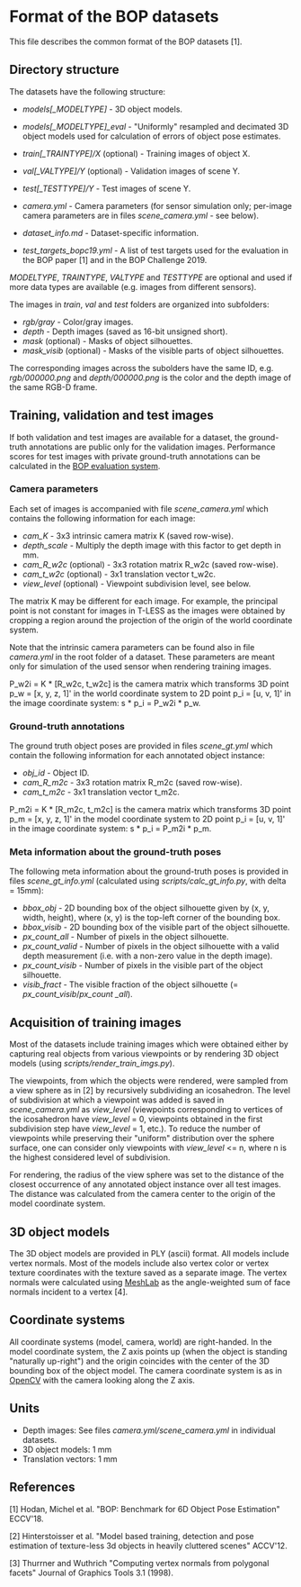 # Format of the BOP datasets

This file describes the common format of the BOP datasets [1].


## Directory structure

The datasets have the following structure:


* *models[\_MODELTYPE]* - 3D object models.
* *models[\_MODELTYPE]\_eval* - "Uniformly" resampled and decimated 3D object
  models used for calculation of errors of object pose estimates.


* *train[\_TRAINTYPE]/X* (optional) - Training images of object X.
* *val[\_VALTYPE]/Y* (optional) - Validation images of scene Y.
* *test[\_TESTTYPE]/Y* - Test images of scene Y.


* *camera.yml* - Camera parameters (for sensor simulation only; per-image camera
  parameters are in files *scene_camera.yml* - see below).
* *dataset_info.md* - Dataset-specific information.
* *test_targets_bopc19.yml* - A list of test targets used for the evaluation in
  the BOP paper [1] and in the BOP Challenge 2019.


*MODELTYPE*, *TRAINTYPE*, *VALTYPE* and *TESTTYPE* are optional and used if more
data types are available (e.g. images from different sensors).

The images in *train*, *val* and *test* folders are organized into subfolders:

* *rgb/gray* - Color/gray images.
* *depth* - Depth images (saved as 16-bit unsigned short).
* *mask* (optional) - Masks of object silhouettes.
* *mask_visib* (optional) - Masks of the visible parts of object silhouettes.

The corresponding images across the subolders have the same ID, e.g.
*rgb/000000.png* and *depth/000000.png* is the color and the depth image
of the same RGB-D frame.


## Training, validation and test images

If both validation and test images are available for a dataset, the ground-truth
annotations are public only for the validation images. Performance scores for
test images with private ground-truth annotations can be calculated in the
[BOP evaluation system](http://bop.felk.cvut.cz).

### Camera parameters

Each set of images is accompanied with file *scene\_camera.yml* which contains
the following information for each image:

* *cam\_K* - 3x3 intrinsic camera matrix K (saved row-wise).
* *depth_scale* - Multiply the depth image with this factor to get depth in mm.
* *cam\_R\_w2c* (optional) - 3x3 rotation matrix R\_w2c (saved row-wise).
* *cam\_t\_w2c* (optional) - 3x1 translation vector t\_w2c.
* *view\_level* (optional) - Viewpoint subdivision level, see below.

The matrix K may be different for each image. For example, the principal point
is not constant for images in T-LESS as the images were obtained by cropping a
region around the projection of the origin of the world coordinate system.

Note that the intrinsic camera parameters can be found also in file *camera.yml*
in the root folder of a dataset. These parameters are meant only for simulation
of the used sensor when rendering training images.

P\_w2i = K * [R\_w2c, t\_w2c] is the camera matrix which transforms 3D point
p\_w = [x, y, z, 1]' in the world coordinate system to 2D point p\_i =
[u, v, 1]' in the image coordinate system: s * p\_i = P\_w2i * p\_w.

### Ground-truth annotations

The ground truth object poses are provided in files *scene_gt.yml* which contain
the following information for each annotated object instance:

* *obj\_id* - Object ID.
* *cam\_R\_m2c* - 3x3 rotation matrix R\_m2c (saved row-wise).
* *cam\_t\_m2c* - 3x1 translation vector t\_m2c.

P\_m2i = K * [R\_m2c, t\_m2c] is the camera matrix which transforms 3D point
p\_m = [x, y, z, 1]' in the model coordinate system to 2D point p\_i =
[u, v, 1]' in the image coordinate system: s * p\_i = P\_m2i * p\_m.

### Meta information about the ground-truth poses

The following meta information about the ground-truth poses is provided in files
*scene_gt_info.yml* (calculated using *scripts/calc_gt_info.py*, with delta =
15mm):

* *bbox\_obj* - 2D bounding box of the object silhouette given by (x, y, width,
  height), where (x, y) is the top-left corner of the bounding box.
* *bbox\_visib* - 2D bounding box of the visible part of the object silhouette.
* *px\_count\_all* - Number of pixels in the object silhouette.
* *px\_count\_valid* - Number of pixels in the object silhouette with a valid
  depth measurement (i.e. with a non-zero value in the depth image).
* *px\_count\_visib* - Number of pixels in the visible part of the object
  silhouette.
* *visib\_fract* - The visible fraction of the object silhouette (= *px\_count\_visib*/*px\_count
_all*).


## Acquisition of training images

Most of the datasets include training images which were obtained either by
capturing real objects from various viewpoints or by rendering 3D object models
(using *scripts/render_train_imgs.py*).

The viewpoints, from which the objects were rendered, were sampled from a view
sphere as in [2] by recursively subdividing an icosahedron. The level of
subdivision at which a viewpoint was added is saved in *scene_camera.yml* as
*view_level* (viewpoints corresponding to vertices of the icosahedron have
*view_level* = 0, viewpoints obtained in the first subdivision step have
*view_level* = 1, etc.). To reduce the number of viewpoints while preserving
their "uniform" distribution over the sphere surface, one can consider only
viewpoints with *view_level* <= n, where n is the highest considered level of
subdivision.

For rendering, the radius of the view sphere was set to the distance of the
closest occurrence of any annotated object instance over all test images. The
distance was calculated from the camera center to the origin of the model
coordinate system.


## 3D object models

The 3D object models are provided in PLY (ascii) format. All models include
vertex normals. Most of the models include also vertex color or vertex texture
coordinates with the texture saved as a separate image.
The vertex normals were calculated using
[MeshLab](http://meshlab.sourceforge.net/) as the angle-weighted sum of face
normals incident to a vertex [4].


## Coordinate systems

All coordinate systems (model, camera, world) are right-handed.
In the model coordinate system, the Z axis points up (when the object is
standing "naturally up-right") and the origin coincides with the center of the
3D bounding box of the object model.
The camera coordinate system is as in
[OpenCV](http://docs.opencv.org/2.4/modules/calib3d/doc/camera_calibration_and_3d_reconstruction.html)
with the camera looking along the Z axis.


## Units

* Depth images: See files *camera.yml/scene_camera.yml* in individual datasets.
* 3D object models: 1 mm
* Translation vectors: 1 mm


## References

[1] Hodan, Michel et al. "BOP: Benchmark for 6D Object Pose Estimation" ECCV'18.

[2] Hinterstoisser et al. "Model based training, detection and pose estimation
    of texture-less 3d objects in heavily cluttered scenes" ACCV'12.

[3] Thurrner and Wuthrich "Computing vertex normals from polygonal
    facets" Journal of Graphics Tools 3.1 (1998).
